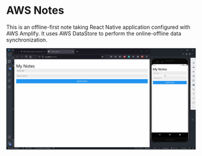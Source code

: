 # AWS Notes

This is an offline-first note taking React Native application configured with AWS Amplify. It uses AWS DataStore to perform the online-offline data synchronization.

![demo-gif](./demoFiles/demo.gif)
